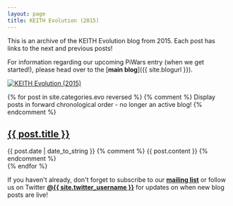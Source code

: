 ```yaml
---
layout: page
title: KEITH Evolution (2015)
---
```


This is an archive of the KEITH Evolution blog from 2015. Each post has links to the next and previous posts!

For information regarding our upcoming PiWars entry (when we get started!), please head over to the [<b>main blog</b>]({{ site.blogurl }}).

[![KEITH Evolution (2015)](http://keiththerobot.uk/images/evo-arty.jpg "KEITH Evolution (2015)")](http://keiththerobot.uk/images/evo-arty.jpg)

<div class="posts">
   {% for post in site.categories.evo reversed %} {% comment %} Display posts in forward chronological order - no longer an active blog! {% endcomment %}
     <div>
        <h2 class="post-title">
           <a href="{{ post.url }}">
              {{ post.title }}
           </a>
        </h2>
        <span class="post-date">{{ post.date | date_to_string }}</span>
        {% comment %} {{ post.content }} {% endcomment %}
      </div>
   {% endfor %}

<p>If you haven't already, don't forget to subscribe to our <a href="http://eepurl.com/bwu2Cj"><b>mailing list</b></a> or follow us on Twitter <a href="http://www.twitter.com/{{ site.twitter_username }}"><b>@{{ site.twitter_username }}</b></a> for updates on when new blog posts are live!</p>
</div>
